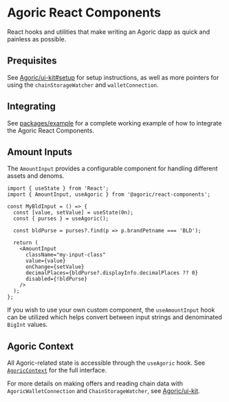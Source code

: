# Agoric React Components

React hooks and utilities that make writing an Agoric dapp as quick and painless as possible.

## Prequisites

See [Agoric/ui-kit#setup](https://github.com/Agoric/ui-kit?tab=readme-ov-file#setup) for setup instructions, as well as more pointers for using the `chainStorageWatcher` and `walletConnection`.

## Integrating

See [packages/example](../example/README.md) for a complete working example of how to integrate the Agoric React Components.

## Amount Inputs

The `AmountInput` provides a configurable component for handling different assets and denoms.

```tsx
import { useState } from 'React';
import { AmountInput, useAgoric } from '@agoric/react-components';

const MyBldInput = () => {
  const [value, setValue] = useState(0n);
  const { purses } = useAgoric();

  const bldPurse = purses?.find(p => p.brandPetname === 'BLD');

  return (
    <AmountInput
      className="my-input-class"
      value={value}
      onChange={setValue}
      decimalPlaces={bldPurse?.displayInfo.decimalPlaces ?? 0}
      disabled={!bldPurse}
    />
  );
};
```

If you wish to use your own custom component, the `useAmountInput` hook can be utilized
which helps convert between input strings and denominated `BigInt` values.

## Agoric Context

All Agoric-related state is accessible through the `useAgoric` hook. See [`AgoricContext`](https://github.com/Agoric/ui-kit/blob/585b47d158a983643659a2cfccd76f772933db7e/packages/react-components/src/lib/context/AgoricContext.ts#L28-L39) for the full interface.

For more details on making offers and reading chain data with `AgoricWalletConnection` and `ChainStorageWatcher`, see [Agoric/ui-kit](https://github.com/Agoric/ui-kit).
